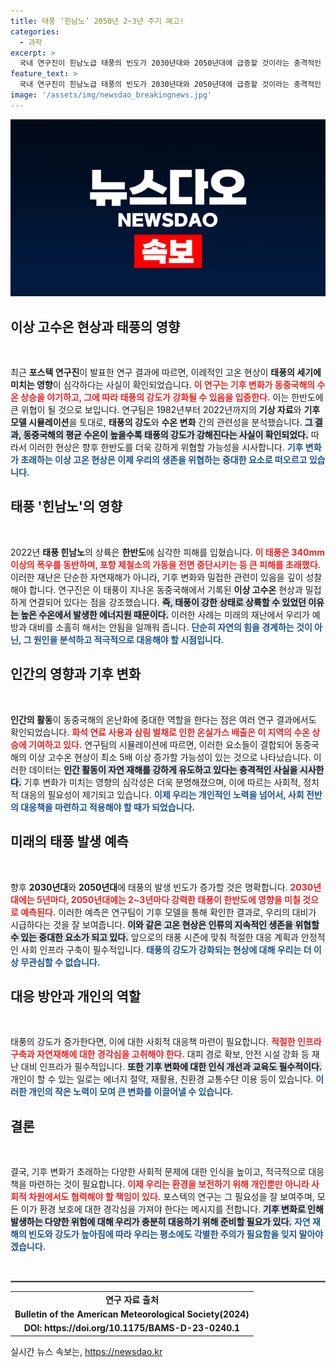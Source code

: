 ```yaml
---
title: 태풍 ‘힌남노’ 2050년 2~3년 주기 예고!
categories:
  - 과학
excerpt: >
  국내 연구진이 힌남노급 태풍의 빈도가 2030년대와 2050년대에 급증할 것이라는 충격적인 시뮬레이션 결과를 발표했습니다. 동중국해 수온 상승이 태풍 강도를 높이며, 이에 따른 피해가 더욱 심각해질 전망입니다. 기후 변화에 대한 경각심이 필요합니다!
feature_text: >
  국내 연구진이 힌남노급 태풍의 빈도가 2030년대와 2050년대에 급증할 것이라는 충격적인 시뮬레이션 결과를 발표했습니다. 동중국해 수온 상승이 태풍 강도를 높이며, 이에 따른 피해가 더욱 심각해질 전망입니다. 기후 변화에 대한 경각심이 필요합니다!
image: '/assets/img/newsdao_breakingnews.jpg'
---
```


<p><img src="/assets/img/newsdao_breakingnews.jpg" alt="koreaapp 속보" /></p>

<h2 data-ke-size="size26">이상 고수온 현상과 태풍의 영향</h2>

<p data-ke-size="size16">&nbsp;</p>

<p>최근 <strong>포스텍 연구진</strong>이 발표한 연구 결과에 따르면, 이례적인 고온 현상이 <strong>태풍의 세기에 미치는 영향</strong>이 심각하다는 사실이 확인되었습니다. <b><span style="color: #ee2323;">이 연구는 기후 변화가 동중국해의 수온 상승을 야기하고, 그에 따라 태풍의 강도가 강화될 수 있음을 입증한다.</span></b> 이는 한반도에 큰 위협이 될 것으로 보입니다. 연구팀은 1982년부터 2022년까지의 <strong>기상 자료</strong>와 <strong>기후 모델 시뮬레이션</strong>을 토대로, <strong>태풍의 강도</strong>와 <strong>수온 변화</strong> 간의 관련성을 분석했습니다. <b><span style="background-color: #21538527;">그 결과, 동중국해의 평균 수온이 높을수록 태풍의 강도가 강해진다는 사실이 확인되었다.</span></b> 따라서 이러한 현상은 향후 한반도를 더욱 강하게 위협할 가능성을 시사합니다. <b><span style="color: #1a5490;">기후 변화가 초래하는 이상 고온 현상은 이제 우리의 생존을 위협하는 중대한 요소로 떠오르고 있습니다.</span></b></p>

<h2 data-ke-size="size26">태풍 '힌남노'의 영향</h2>

<p data-ke-size="size16">&nbsp;</p>

<p>2022년 <strong>태풍 힌남노</strong>의 상륙은 <strong>한반도</strong>에 심각한 피해를 입혔습니다. <b><span style="color: #ee2323;">이 태풍은 340mm 이상의 폭우를 동반하며, 포항 제철소의 가동을 전면 중단시키는 등 큰 피해를 초래했다.</span></b> 이러한 재난은 단순한 자연재해가 아니라, 기후 변화와 밀접한 관련이 있음을 깊이 성찰해야 합니다. 연구진은 이 태풍이 지나온 동중국해에서 기록된 <strong>이상 고수온</strong> 현상과 밀접하게 연결되어 있다는 점을 강조했습니다. <b><span style="background-color: #21538527;">즉, 태풍이 강한 상태로 상륙할 수 있었던 이유는 높은 수온에서 발생한 에너지원 때문이다.</span></b> 이러한 사례는 미래의 재난에서 우리가 예방과 대비를 소홀히 해서는 안됨을 일깨워 줍니다. <b><span style="color: #1a5490;">단순히 자연의 힘을 경계하는 것이 아닌, 그 원인을 분석하고 적극적으로 대응해야 할 시점입니다.</span></b></p>

<h2 data-ke-size="size26">인간의 영향과 기후 변화</h2>

<p data-ke-size="size16">&nbsp;</p>

<p><strong>인간의 활동</strong>이 동중국해의 온난화에 중대한 역할을 한다는 점은 여러 연구 결과에서도 확인되었습니다. <b><span style="color: #ee2323;">화석 연료 사용과 삼림 벌채로 인한 온실가스 배출은 이 지역의 수온 상승에 기여하고 있다.</span></b> 연구팀의 시뮬레이션에 따르면, 이러한 요소들이 결합되어 동중국해의 이상 고수온 현상이 최소 5배 이상 증가할 가능성이 있는 것으로 나타났습니다. 이러한 데이터는 <b><span style="background-color: #21538527;">인간 활동이 자연 재해를 강하게 유도하고 있다는 충격적인 사실을 시사한다.</span></b> 기후 변화가 미치는 영향의 심각성은 더욱 분명해졌으며, 이에 따르는 사회적, 정치적 대응의 필요성이 제기되고 있습니다. <b><span style="color: #1a5490;">이제 우리는 개인적인 노력을 넘어서, 사회 전반의 대응책을 마련하고 적용해야 할 때가 되었습니다.</span></b></p>

<h2 data-ke-size="size26">미래의 태풍 발생 예측</h2>

<p data-ke-size="size16">&nbsp;</p>

<p>향후 <strong>2030년대</strong>와 <strong>2050년대</strong>에 태풍의 발생 빈도가 증가할 것은 명확합니다. <b><span style="color: #ee2323;">2030년대에는 5년마다, 2050년대에는 2~3년마다 강력한 태풍이 한반도에 영향을 미칠 것으로 예측된다.</span></b> 이러한 예측은 연구팀이 기후 모델을 통해 확인한 결과로, 우리의 대비가 시급하다는 것을 잘 보여줍니다. <b><span style="background-color: #21538527;">이와 같은 고온 현상은 인류의 지속적인 생존을 위협할 수 있는 중대한 요소가 되고 있다.</span></b> 앞으로의 태풍 시즌에 맞춰 적절한 대응 계획과 안정적인 사회 인프라 구축이 필수적입니다. <b><span style="color: #1a5490;">태풍의 강도가 강화되는 현상에 대해 우리는 더 이상 무관심할 수 없습니다.</span></b></p>

<h2 data-ke-size="size26">대응 방안과 개인의 역할</h2>

<p data-ke-size="size16">&nbsp;</p>

<p>태풍의 강도가 증가한다면, 이에 대한 사회적 대응책 마련이 필요합니다. <b><span style="color: #ee2323;">적절한 인프라 구축과 자연재해에 대한 경각심을 고취해야 한다.</span></b> 대피 경로 확보, 안전 시설 강화 등 재난 대비 인프라가 필수적입니다. <b><span style="background-color: #21538527;">또한 기후 변화에 대한 인식 개선과 교육도 필수적이다.</span></b> 개인이 할 수 있는 일로는 에너지 절약, 재활용, 친환경 교통수단 이용 등이 있습니다. <b><span style="color: #1a5490;">이러한 개인의 작은 노력이 모여 큰 변화를 이끌어낼 수 있습니다.</span></b></p>

<h2 data-ke-size="size26">결론</h2>

<p data-ke-size="size16">&nbsp;</p>

<p>결국, 기후 변화가 초래하는 다양한 사회적 문제에 대한 인식을 높이고, 적극적으로 대응책을 마련하는 것이 필요합니다. <b><span style="color: #ee2323;">이제 우리는 환경을 보전하기 위해 개인뿐만 아니라 사회적 차원에서도 협력해야 할 책임이 있다.</span></b> 포스텍의 연구는 그 필요성을 잘 보여주며, 모든 이가 환경 보호에 대한 경각심을 가져야 한다는 메시지를 전합니다. <b><span style="background-color: #21538527;">기후 변화로 인해 발생하는 다양한 위험에 대해 우리가 충분히 대응하기 위해 준비할 필요가 있다.</span></b> <b><span style="color: #1a5490;">자연 재해의 빈도와 강도가 높아짐에 따라 우리는 평소에도 각별한 주의가 필요함을 잊지 말아야겠습니다.</span></b></p>

<p data-ke-size="size16">&nbsp;</p>

<hr style="border:1px solid #999;"> 

<table style="width: 100%;">
  <tbody>
    <tr>
      <td style="text-align: center; height: 17px;"><b>연구 자료 출처</b></td>
    </tr>
    <tr>
      <td style="text-align: center; height: 17px;"><b>Bulletin of the American Meteorological Society(2024)</b></td>
    </tr>
    <tr>
      <td style="text-align: center; height: 17px;"><b>DOI: https://doi.org/10.1175/BAMS-D-23-0240.1</b></td>
    </tr>
  </tbody>
</table>
실시간 뉴스 속보는, <a href="https://newsdao.kr" rel="dofollow">https://newsdao.kr</a>


